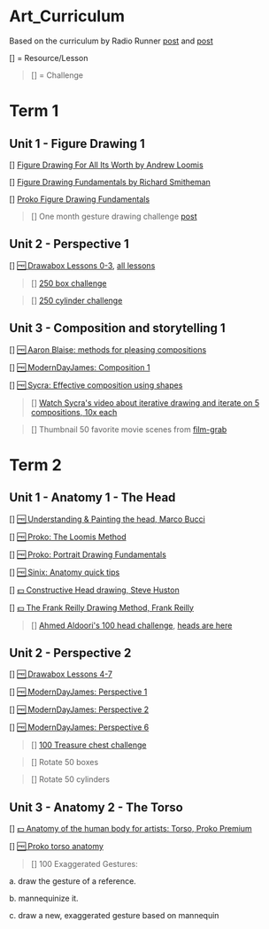 # Art_Curriculum
Based on the curriculum by Radio Runner [post](https://www.reddit.com/r/learnart/comments/dapk62/from_the_guy_who_made_the_most_comprehensive_list/) and [post](https://github.com/StephanRaab/Art_Curriculum?tab=readme-ov-file)



[] = Resource/Lesson
> [] = Challenge

# Term 1

## Unit 1 - Figure Drawing 1

[] [Figure Drawing For All Its Worth by Andrew Loomis](https://archive.org/details/loomis_FIGURE_draw/mode/2up)

[] [Figure Drawing Fundamentals by Richard Smitheman](https://www.youtube.com/watch?v=gpH8T2CRlLI&list=PLOdcfV19K7l_jsEvr83SKOj-qAuBXodE4&ab_channel=RichardSmitheman)

[] [Proko Figure Drawing Fundamentals](https://www.proko.com/course/figure-drawing-fundamentals/lessons)

> [] One month gesture drawing challenge [post](https://straykeyframe.com/do-the-one-month-gesture-drawing-challenge-includes-tutorial)

## Unit 2 - Perspective 1

 [] [🆓 Drawabox Lessons 0-3](https://drawabox.com/lesson/0), [all lessons](https://docs.google.com/spreadsheets/d/1R4msWQRk4g-fSlJ8Kn6N9QSarws7DAMm3ZKqTgkgTmA/edit#gid=0)

> [] [250 box challenge](https://drawabox.com/lesson/250boxes)

> [] [250 cylinder challenge](https://drawabox.com/lesson/250cylinders)

## Unit 3 - Composition and storytelling 1

 [] [🆓 Aaron Blaise: methods for pleasing compositions](https://www.youtube.com/watch?v=dOMRWxo0ixo)

 [] [🆓 ModernDayJames: Composition 1](https://www.youtube.com/watch?v=wg-So3ElA8g)

 [] [🆓 Sycra: Effective composition using shapes](https://www.youtube.com/watch?v=SNmwQumlvbQ)

> [] [Watch Sycra's video about iterative drawing and iterate on 5 compositions, 10x each](https://www.youtube.com/watch?v=k0ufz75UvHs)

> [] Thumbnail 50 favorite movie scenes from [film-grab](www.filmgrab.com)

# Term 2

## Unit 1 - Anatomy 1 - The Head

[] [🆓 Understanding & Painting the head, Marco Bucci](https://marcobucciartstore.com/products/understanding-and-painting-the-head)

[] [🆓 Proko: The Loomis Method](https://www.youtube.com/playlist?list=PL39135B8D190B7C97)

[] [🆓 Proko: Portrait Drawing Fundamentals](https://www.youtube.com/playlist?list=PLR2KBLDDnZz0pHBiiyrqlOB3FU-W5XX1k)

[] [🆓 Sinix: Anatomy quick tips](https://www.youtube.com/playlist?list=PLflflDShjUKH4EfZyf0vuKEuqeqvlV0Qd)

[] [💵 Constructive Head drawing, Steve Huston](https://www.nma.art/courses/constructive-head-drawing/)

[] [💵 The Frank Reilly Drawing Method, Frank Reilly](https://www.nma.art/courses/the-frank-reilly-drawing-method/)

> [] [Ahmed Aldoori's 100 head challenge](https://www.youtube.com/watch?v=0A_kQsxeeTE), [heads are here](https://www.pinterest.com/aaldoori/portrait/)

## Unit 2 - Perspective 2

[] [🆓 Drawabox Lessons 4-7](https://drawabox.com/lesson/4)

[] [🆓 ModernDayJames: Perspective 1](https://youtu.be/nAlCyQqEZSU)

[] [🆓 ModernDayJames: Perspective 2](https://youtu.be/O1tv-6JURJ4)

[] [🆓 ModernDayJames: Perspective 6](https://youtu.be/FF8XgTQmoPg)

> [] [100 Treasure chest challenge](https://drawabox.com/lesson/100chests)

> [] Rotate 50 boxes

> [] Rotate 50 cylinders

## Unit 3 - Anatomy 2 - The Torso

[] [💵 Anatomy of the human body for artists: Torso, Proko Premium](https://www.proko.com/human-anatomy-for-artists/)

[] [🆓 Proko torso anatomy](https://www.youtube.com/playlist?list=PLo1MyIYOwxxyd_9kkipZV9gnJTYAPAXNG)

> [] 100 Exaggerated Gestures:

a. draw the gesture of a reference.

b. mannequinize it.

c. draw a new, exaggerated gesture based on mannequin

